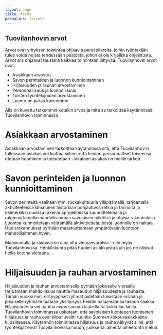 ```yaml
---
layout: page
title: Arvot
permalink: /arvot/
---
```


Tuovilanhovin arvot
-------------------

Arvot ovat yrityksen toimintaa ohjaavia peruspilareita, joihin työntekijän tulee voida nojata tehdessään päätöstä, johon ei ole kirjallista ohjeistusta. Arvot siis ohjaavat taustalla kaikkea toimintaan liittyvää. Tuovilanhovin arvot ovat:

* Asiakkaan arvostus
* Savon perinteiden ja luonnon kunnioittaminen
* Hiljaisuuden ja rauhan arvostaminen
* Persoonallisuus ja luonnollisuus
* Toisten työntekijöiden arvostaminen
* Luonto on paras kaverimme

Alla on kuvattu tarkemmin kutakin arvoa ja mitä se tarkoittaa käytännössä Tuovilanhovin toiminnassa

Asiakkaan arvostaminen
======================
Asiakkaan arvostaminen tarkoittaa käytännössä sitä, että Tuovilanhoviin tullessaan asiakas voi luottaa siihen, että heidän persoonalliset toiveensa otetaan huomioon ja toteutetaan. Jokainen asiakas on meille tärkeä.

Savon perinteiden ja luonnon kunnioittaminen
============================================
Savon perinteitä vaalitaan mm. ruokakulttuuria ylläpitämällä, tarjoamalla aktiviteeteissa lähialueen historiaan pohjautuvia retkiä ja tarinoita ja esimerkiksi uusissa rakennusprojekteissa suunnittelemalla ja rakennuttamalla mahdollisimman savolaisen näköisiä ja oloisia rakennuksia. Luontoa kunnioitetaan välttämällä aktiviteetteja, joista luonnolle on haittaa. Uudisrakennukset pyritään maastouttamaan ympäröivään luontoon mahdollisimman hyvin.

Maaseudulla ja savossa on aina oltu vieraanvaraisia – niin myös Tuovilanhovissa. Henkilökunta pitää huolen asiakkaista kuin jos ne olisivat heillä kotona vieraana.

Hiljaisuuden ja rauhan arvostaminen
===================================
Hiljaisuuden ja rauhan arvostamisella pyritään jokaiselle vieraalle tarjoamaan mahdollisuus nauttia maseudun hiljaisuudesta ja rauhasta. Tämän vuoksi mm. erityyppiset ryhmät pidetään toisistaan erillään ja jokaiselle ryhmälle taataan yksityisyys heidän haluamaansa tasoon saakka. Hiljaisuudesta voi nauttia myös saunan lauteilla tai kukkulan laella. Tuovilanhovin toiminnassa uskotaan, että savolaisen luonteeen  luontainen hiljaisuus ja rauha ovat kilpailuvaltti ruuhka-Suomen kokousasiakkaista kilpailtaessa.
Käytännön toiminnassa hiljaisuus ja rauha näkyvät siinä, että työntekijät eivät Tuovilanhovissa huuda, juokse tai aiheuta aiheetonta melua.

